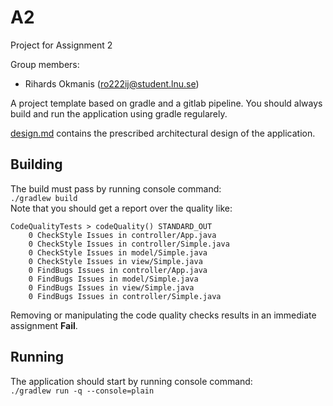 # A2

Project for Assignment 2

Group members:
- Rihards Okmanis (ro222ij@student.lnu.se)

A project template based on gradle and a gitlab pipeline. You should always build and run the application using gradle regularely.

[design.md](design.md) contains the prescribed architectural design of the application.

## Building
The build must pass by running console command:  
`./gradlew build`  
Note that you should get a report over the quality like:
```
CodeQualityTests > codeQuality() STANDARD_OUT
    0 CheckStyle Issues in controller/App.java
    0 CheckStyle Issues in controller/Simple.java
    0 CheckStyle Issues in model/Simple.java
    0 CheckStyle Issues in view/Simple.java
    0 FindBugs Issues in controller/App.java
    0 FindBugs Issues in model/Simple.java
    0 FindBugs Issues in view/Simple.java
    0 FindBugs Issues in controller/Simple.java
```

Removing or manipulating the code quality checks results in an immediate assignment **Fail**. 

## Running
The application should start by running console command:  
`./gradlew run -q --console=plain`
